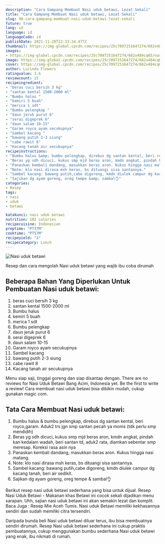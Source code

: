 ```yaml
---
description: "Cara Gampang Membuat Nasi uduk betawi, Lezat Sekali"
title: "Cara Gampang Membuat Nasi uduk betawi, Lezat Sekali"
slug: 98-cara-gampang-membuat-nasi-uduk-betawi-lezat-sekali
future: true
lang: id
language: id
languageCode: id
publishDate: 2021-11-20T22:33:24.477Z 
thumbnail: https://img-global.cpcdn.com/recipes/25c7097251647274/682x484cq65/nasi-uduk-betawi-foto-resep-utama.png
images:
- https://img-global.cpcdn.com/recipes/25c7097251647274/682x484cq65/nasi-uduk-betawi-foto-resep-utama.png
image: https://img-global.cpcdn.com/recipes/25c7097251647274/682x484cq65/nasi-uduk-betawi-foto-resep-utama.png
cover: https://img-global.cpcdn.com/recipes/25c7097251647274/682x484cq65/nasi-uduk-betawi-foto-resep-utama.png
author: Lucinda Flowers
ratingvalue: 3.6
reviewcount: 15
recipeingredient:
- "beras cuci bersih 3 kg"
- "santan kental 1500-2000 ml"
- "Bumbu halus "
- "kemiri 5 buah"
- "merica 1 sdt"
- "Bumbu pelengkap "
- "daun jeruk purut 6"
- "serai digeprek 6"
- "daun salam 10-15"
- "Garam royco ayam secukupnya"
- "Sambel kacang "
- "bawang putih 2-3 siung"
- "cabe rawit 8"
- "Kacang tanah air secukupnya"
recipeinstructions:
- "Bumbu halus &amp; bumbu pelengkap, direbus dg santan kental, beri royco,garam. Aduk2 trs jgn smp santan pecah ya moms (tdk perlu smp mendidih)"
- "Beras yg sdh dicuci, kukus smp mjd beras aron, kmdn angkat, pindah kan kedalam wadah, beri santan td, aduk2 rata, diamkan sebentar smp meresap. Koreksi rasa asin nya"
- "Panaskan kembali dandang, masukkan beras aron. Kukus hingga nasi matang."
- "Note: klo nasi dirasa msh keras, bs dituangi sisa santannya."
- "Sambel kacang: bawang putih,cabe digoreng, kmdn diulek campur dg kacang tanah, beri air sedikit."
- "Sajikan dg ayam goreng, oreg tempe &amp; sambal👌"
categories:
- Resep
tags:
- nasi
- uduk
- betawi

katakunci: nasi uduk betawi 
nutrition: 102 calories
recipecuisine: Indonesian
preptime: "PT37M"
cooktime: "PT57M"
recipeyield: "2"
recipecategory: Lunch
---
```



![Nasi uduk betawi](https://img-global.cpcdn.com/recipes/25c7097251647274/682x484cq65/nasi-uduk-betawi-foto-resep-utama.png)

Resep dan cara mengolah  Nasi uduk betawi yang wajib ibu coba dirumah

<!--inarticleads1-->

## Beberapa Bahan Yang Diperlukan Untuk Pembuatan Nasi uduk betawi:

1. beras cuci bersih 3 kg
1. santan kental 1500-2000 ml
1. Bumbu halus 
1. kemiri 5 buah
1. merica 1 sdt
1. Bumbu pelengkap 
1. daun jeruk purut 6
1. serai digeprek 6
1. daun salam 10-15
1. Garam royco ayam secukupnya
1. Sambel kacang 
1. bawang putih 2-3 siung
1. cabe rawit 8
1. Kacang tanah air secukupnya

Menu siap saji, tinggal goreng dan siap disantap dengan. There are no reviews for Nasi Uduk Betawi Bang Acim, Indonesia yet. Be the first to write a review! Cara membuat nasi uduk betawi bisa dibikin mudah, cukup gunakan magic com. 

<!--inarticleads2-->

## Tata Cara Membuat Nasi uduk betawi:

1. Bumbu halus &amp; bumbu pelengkap, direbus dg santan kental, beri royco,garam. Aduk2 trs jgn smp santan pecah ya moms (tdk perlu smp mendidih)
1. Beras yg sdh dicuci, kukus smp mjd beras aron, kmdn angkat, pindah kan kedalam wadah, beri santan td, aduk2 rata, diamkan sebentar smp meresap. Koreksi rasa asin nya
1. Panaskan kembali dandang, masukkan beras aron. Kukus hingga nasi matang.
1. Note: klo nasi dirasa msh keras, bs dituangi sisa santannya.
1. Sambel kacang: bawang putih,cabe digoreng, kmdn diulek campur dg kacang tanah, beri air sedikit.
1. Sajikan dg ayam goreng, oreg tempe &amp; sambal👌


Berikut resep nasi uduk betawi sederhana yang bisa untuk dijual. Resep Nasi Uduk Betawi - Makanan khas Betawi ini cocok sekali dijadikan menu sarapan. Uhh, sajian nasi uduk betawi ini akan semakin lezat dan komplit. Baca Juga : Resep Mie Aceh Tumis. Nasi uduk Betawi memiliki kekhasannya sendiri dan sudah memiliki citra tersendiri. 

Daripada bunda beli  Nasi uduk betawi  diluar terus, ibu  bisa membuatnya sendiri dirumah. Resep  Nasi uduk betawi  sederhana ini cukup praktis pembuatannya, cukup menggunakan bumbu sederhana  Nasi uduk betawi  yang enak, ibu nikmati di rumah.
